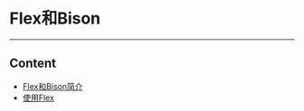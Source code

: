 # **Flex和Bison**
***

## **Content**
  * [Flex和Bison简介](./details_01.md)
  * [使用Flex](./details_02.md)
